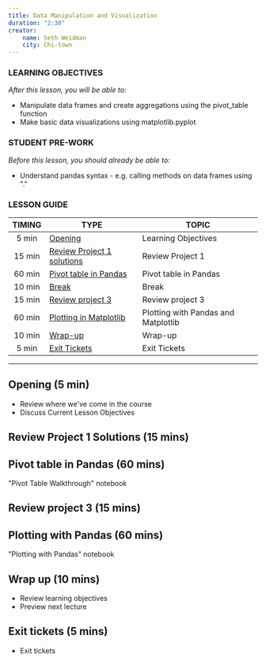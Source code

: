 ```yaml
---
title: Data Manipulation and Visualization
duration: "2:30"
creator:
    name: Seth Weidman
    city: Chi-town
---
```


### LEARNING OBJECTIVES
*After this lesson, you will be able to:*

- Manipulate data frames and create aggregations using the pivot_table function
- Make basic data visualizations using matplotlib.pyplot

### STUDENT PRE-WORK
*Before this lesson, you should already be able to:*

- Understand pandas syntax - e.g. calling methods on data frames using "."  

### LESSON GUIDE

| TIMING  | TYPE  | TOPIC  |
|:-:|---|---|
| 5 min  | [Opening](#opening)  | Learning Objectives  |
| 15 min  | [Review Project 1 solutions](#review1)   | Review Project 1 |
| 60 min  | [Pivot table in Pandas](#lecture1)  | Pivot table in Pandas |
| 10 min  | [Break](#break)   | Break |
| 15 min  | [Review project 3](#review2)   | Review project 3 |
| 60 min  | [Plotting in Matplotlib](#lecture2) | Plotting with Pandas and Matplotlib |
| 10 min  | [Wrap-up](#wrapup)  | Wrap-up|
| 5 min  | [Exit Tickets](#exittickets)  | Exit Tickets|


---
<a name="opening"></a>
## Opening (5 min)
- Review where we've come in the course
- Discuss Current Lesson Objectives

<a name="review1"></a>
## Review Project 1 Solutions (15 mins)


<a name="lecture1"></a>
## Pivot table in Pandas (60 mins)

"Pivot Table Walkthrough" notebook

<a name="review2"></a>
## Review project 3 (15 mins)

<a name="lecture2"></a>
## Plotting with Pandas (60 mins)

"Plotting with Pandas" notebook

<a name="wrapup"></a>
## Wrap up (10 mins)

- Review learning objectives
- Preview next lecture

<a name="exittickets"></a>
## Exit tickets (5 mins)
- Exit tickets
